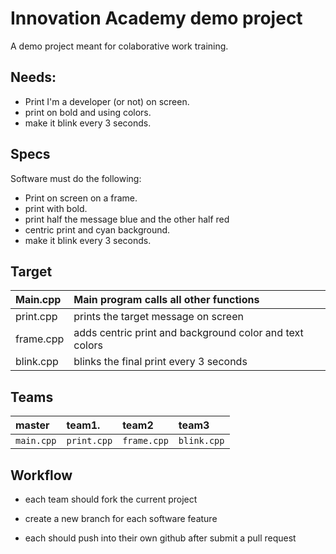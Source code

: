 
# Innovation Academy demo project 

A demo project meant for colaborative work training.



## Needs:
- Print I'm a developer (or not) on screen.
- print on bold and using colors.
- make it blink every 3 seconds.
## Specs
Software must do the following:
- Print on screen on a frame.
- print with bold.
- print half the message blue and the other half red
- centric print and cyan background.
- make it blink every 3 seconds.
## Target

| Main.cpp | Main program calls all other functions     | 
| :-------- | :------- |
| print.cpp| prints the target message on screen |
| frame.cpp| adds centric print and background color and text colors |
| blink.cpp| blinks the final print every 3 seconds |

## Teams
| master     | team1.      | team2       | team3       |
|:-----------| :---------- | :---------- | :---------- |
| `main.cpp` | `print.cpp` | `frame.cpp` | `blink.cpp` |


## Workflow

- each team should fork the current project 

- create a new branch for each software feature

- each should push into their own github after submit a pull request


